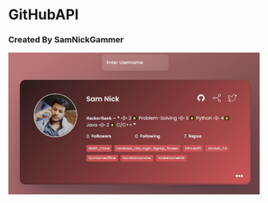 # GitHubAPI
### Created By SamNickGammer

<img src="DemoImage00.jpg" alt="DemoImage00" style="float: left; margin-right: 10px;" />
